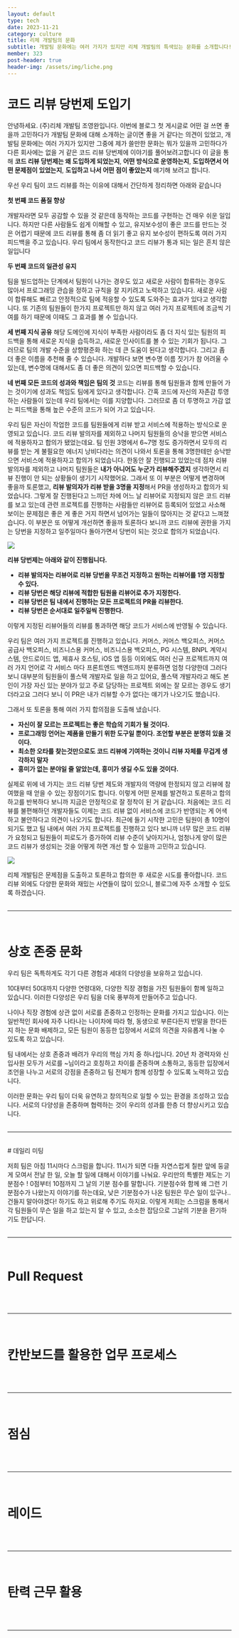 ```yaml
---
layout: default
type: tech
date: 2023-11-21
category: culture
title: 리체 개발팀의 문화
subtitle: 개발팀 문화에는 여러 가지가 있지만 리체 개발팀의 특색있는 문화를 소개합니다!
member: 323
post-header: true
header-img: /assets/img/liche.png
---
```


# 코드 리뷰 당번제 도입기

안녕하세요. (주)리체 개발팀 조영완입니다. 이번에 블로그 첫 게시글로 어떤 걸 쓰면 좋을까 고민하다가 개발팀 문화에 대해 소개하는 글이면 좋을 거 같다는 의견이 있었고, 개발팀 문화에는 여러 가지가 있지만 그중에 제가 쓸만한 문화는 뭐가 있을까 고민하다가 다른 회사에는 없을 거 같은 코드 리뷰 당번제에 이야기를 풀어보려고합니다
이 글을 통해 **코드 리뷰 당번제는 왜 도입하게 되었는지**, **어떤 방식으로 운영하는지**, **도입하면서 어떤 문제점이 있었는지**, **도입하고 나서 어떤 점이 좋았는지** 얘기해 보려고 합니다.

우선 우리 팀이 코드 리뷰를 하는 이유에 대해서 간단하게 정리하면 아래와 같습니다

**첫 번째 코드 품질 향상**

개발자라면 모두 공감할 수 있을 것 같은데 동작하는 코드를 구현하는 건 매우 쉬운 일입니다. 하지만 다른 사람들도 쉽게 이해할 수 있고, 유지보수성이 좋은 코드를 만드는 것은 어렵기 때문에 코드 리뷰를 통해 좀 더 읽기 좋고 유지 보수성이 편하도록 여러 가지 피드백을 주고 있습니다. 우리 팀에서 동작한다고 코드 리뷰가 통과 되는 일은 흔치 않은 일입니다

**두 번째 코드의 일관성 유지**

팀을 빌드업하는 단계에서 팀원이 나가는 경우도 있고 새로운 사람이 합류하는 경우도 많아서 프로그래밍 관습을 정하고 규칙을 잘 지키려고 노력하고 있습니다. 새로운 사람이 합류해도 빠르고 안정적으로 팀에 적응할 수 있도록 도와주는 효과가 있다고 생각합니다. 또 기존의 팀원들이 한가지 프로젝트만 하지 않고 여러 가지 프로젝트에 조금씩 기여를 하기 때문에 이때도 그 효과를 볼 수 있습니다.

**세 번째 지식 공유**
해당 도메인에 지식이 부족한 사람이라도 좀 더 지식 있는 팀원의 피드백을 통해 새로운 지식을 습득하고, 새로운 인사이트를 볼 수 있는 기회가 됩니다.
그러므로 팀의 개발 수준을 상향평준화 하는 데 큰 도움이 된다고 생각합니다. 그리고 좀 더 좋은 이름을 추천해 줄 수 있습니다. 개발하다 보면 변수명 이름 짓기가 참 어려울 수 있는데, 변수명에 대해서도 좀 더 좋은 의견이 있으면 피드백할 수 있습니다.

**네 번째 모든 코드의 성과와 책임은 팀의 것**
코드는 리뷰를 통해 팀원들과 함께 만들어 가는 것이기에 성과도 책임도 팀에게 있다고 생각합니다. 간혹 코드에 자신의 자존감 투영하는 사람들이 있는데 우리 팀에서는 이를 지양합니다. 그러므로 좀 더 투명하고 가감 없는 피드백을 통해 높은 수준의 코드가 되어 가고 있습니다.

우리 팀은 자신이 작업한 코드를 팀원들에게 리뷰 받고 서비스에 적용하는 방식으로 운영되고 있습니다. 코드 리뷰 발의자를 제외하고 나머지 팀원들의 승낙을 받으면 서비스에 적용하자고 합의가 됐었는데요. 팀 인원 3명에서 6~7명 정도 증가하면서 모두의 리뷰를 받는 게 불필요한 에너지 낭비다라는 의견이 나와서 토론을 통해 3명한테만 승낙받으면 서비스에 적용하자고 합의가 되었습니다.
한동안 잘 진행되고 있었는데 점차 리뷰 발의자를 제외하고 나머지 팀원들은 **내가 아니어도 누군가 리뷰해주겠지** 생각하면서 리뷰 진행이 안 되는 상황들이 생기기 시작했어요. 그래서 또 이 부분은 어떻게 변경하며 좋을까 토론했고, **리뷰 발의자가 리뷰 받을 3명을 지정**해서 PR을 생성하자고 합의가 되었습니다. 그렇게 잘 진행된다고 느끼던 차에 어느 날 리뷰어로 지정되지 않은 코드 리뷰를 보고 있는데 관련 프로젝트를 진행하는 사람들만 리뷰어로 등록되어 있었고 사소해 보이는 문제점은 좋은 게 좋은 거지 하면서 넘어가는 일들이 많아지는 것 같다고 느껴졌습니다. 이 부분은 또 어떻게 개선하면 좋을까 토론하다 보니까 코드 리뷰에 권한을 가지는 당번을 지정하고 일주일마다 돌아가면서 당번이 되는 것으로 합의가 되었습니다.

<img src="img/game.jpeg" class="md-img"/>

**리뷰 당번제는 아래와 같이 진행됩니다.**

- **리뷰 발의자는 리뷰어로 리뷰 당번을 무조건 지정하고 원하는 리뷰어를 1명 지정할 수 있다.**
- **리뷰 당번은 해당 리뷰에 적합한 팀원을 리뷰어로 추가 지정한다.**
- **리뷰 당번은 팀 내에서 진행하는 모든 프로젝트의 PR을 리뷰한다.**
- **리뷰 당번은 순서대로 일주일씩 진행한다.**

이렇게 지정된 리뷰어들의 리뷰를 통과하면 해당 코드가 서비스에 반영될 수 있습니다.

우리 팀은 여러 가지 프로젝트를 진행하고 있습니다. 커머스, 커머스 백오피스, 커머스 공급사 백오피스, 비즈니스용 커머스, 비즈니스용 백오피스, PG 시스템, BNPL 계약시스템, 안드로이드 앱, 제휴사 호스팅, iOS 앱 등등 이외에도 여러 신규 프로젝트까지 여러 가지 언어로 각 서비스 마다 프론트엔드 백엔드까지 분류하면 엄청 다양한데 그러다 보니 대부분의 팀원들이 풀스택 개발자로 일을 하고 있어요, 풀스택 개발자라고 해도 본인이 가장 자신 있는 분야가 있고 주로 담당하는 프로젝트 외에는 잘 모르는 경우도 생기더라고요 그러다 보니 이 PR은 내가 리뷰할 수가 없다는 얘기가 나오기도 했습니다.

그래서 또 토론을 통해 여러 가지 합의점을 도출해 냈습니다.

- **자신이 잘 모르는 프로젝트는 좋은 학습의 기회가 될 것이다.**
- **프로그래밍 언어는 제품을 만들기 위한 도구일 뿐이다. 조언할 부분은 분명히 있을 것이다.**
- **최소한 오타를 찾는것만으로도 코드 리뷰에 기여하는 것이니 리뷰 자체를 무겁게 생각하지 말자**
- **흥미가 없는 분야일 줄 알았는데, 흥미가 생길 수도 있을 것이다.**

실제로 위에 네 가지는 코드 리뷰 당번 제도와 개발자의 역량에 한정되지 않고 리뷰에 참여했을 때 얻을 수 있는 장점이기도 합니다. 이렇게 어떤 문제를 발견하고 토론하고 합의하고를 반복하다 보니까 지금은 안정적으로 잘 정착이 된 거 같습니다. 처음에는 코드 리뷰를 불편해하던 개발자들도 이제는 코드 리뷰 없이 서비스에 코드가 반영되는 게 어색하고 불안하다고 의견이 나오기도 합니다. 최근에 들기 시작한 고민은 팀원이 총 10명이 되기도 했고 팀 내에서 여러 가지 프로젝트를 진행하고 있다 보니까 너무 많은 코드 리뷰가 요청되고 팀원들이 피로도가 증가하여 리뷰 수준이 낮아지거나, 엄청나게 양이 많은 코드 리뷰가 생성되는 것을 어떻게 하면 개선 할 수 있을까 고민하고 있습니다.

<img src="img/bot.png" class="md-img"/>

리체 개발팀은 문제점을 도출하고 토론하고 합의한 후 새로운 시도를 좋아합니다. 코드 리뷰 외에도 다양한 문화와 재밌는 사연들이 많이 있으니, 블로그에 자주 소개할 수 있도록 하겠습니다.
<br/> <br/>

---

<br/>

# 상호 존중 문화

우리 팀은 독특하게도 각기 다른 경험과 세대의 다양성을 보유하고 있습니다.

10대부터 50대까지 다양한 연령대와, 다양한 직장 경험을 가진 팀원들이 함께 일하고 있습니다. 이러한 다양성은 우리 팀을 더욱 풍부하게 만들어주고 있습니다.

나이나 직장 경험에 상관 없이 서로를 존중하고 인정하는 문화를 가지고 있습니다. 이는 일반적인 회사에 자주 나타나는 나이차에 따라 형, 동생으로 부른다든지 반말을 한다든지 하는 문화 배제하고, 모든 팀원이 동등한 입장에서 서로의 의견을 자유롭게 나눌 수 있도록 하고 있습니다.

팀 내에서는 상호 존중과 배려가 우리의 핵심 가치 중 하나입니다. 20년 차 경력자와 신입사원 모두가 서로를 ~님이라고 호칭하고 차이를 존중하며 소통하고, 동등한 입장에서 조언을 나누고 서로의 강점을 존중하고 팀 전체가 함께 성장할 수 있도록 노력하고 있습니다.

이러한 문화는 우리 팀이 더욱 유연하고 창의적으로 일할 수 있는 환경을 조성하고 있습니다. 서로의 다양성을 존중하며 협력하는 것이 우리의 성과를 한층 더 향상시키고 있습니다.
<br/><br/>

---

<br/>
# 데일리 미팅

저희 팀은 아침 11시마다 스크럼을 합니다. 11시가 되면 다들 자연스럽게 칠판 앞에 둥글게 모여서 전날 한 일, 오늘 할 일에 대해서 이야기를 나눠요. 우리만의 특별한 제도는 기분점수 ! 0점부터 10점까지 그 날의 기분 점수를 말합니다. 기분점수와 함께 왜 그런 기분점수가 나왔는지 이야기를 하는데요, 낮은 기분점수가 나온 팀원은 무슨 일이 있구나.. 건들지 말아야겠다! 하기도 하고 위로해 주기도 하지요. 이렇게 저희는 스크럼을 통해서 각 팀원들이 무슨 일을 하고 있는지 알 수 있고, 소소한 잡담으로 그날의 기분을 환기하기도 한답니다.
<br/><br/>

---

<br/>

# Pull Request

<br/><br/>

---

<br/>

# 칸반보드를 활용한 업무 프로세스

<br/><br/>

---

<br/>

# 점심

<br/><br/>

---

<br/>

# 레이드

<br/><br/>

---

<br/>

# 탄력 근무 활용

<br/><br/>

---

<br/>
